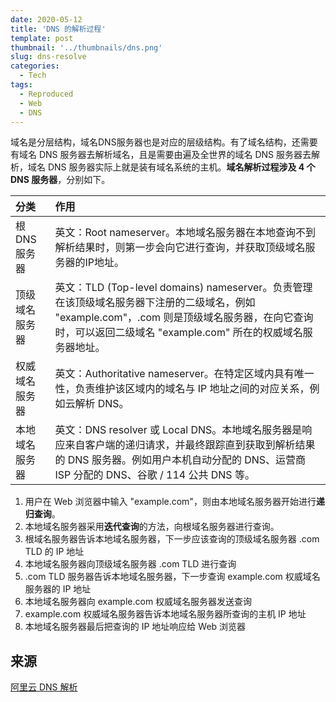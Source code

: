 ```yaml
---
date: 2020-05-12
title: 'DNS 的解析过程'
template: post
thumbnail: '../thumbnails/dns.png'
slug: dns-resolve
categories:
  - Tech
tags:
  - Reproduced
  - Web
  - DNS
---
```


域名是分层结构，域名DNS服务器也是对应的层级结构。有了域名结构，还需要有域名 DNS 服务器去解析域名，且是需要由遍及全世界的域名 DNS 服务器去解析，域名 DNS 服务器实际上就是装有域名系统的主机。**域名解析过程涉及 4 个 DNS 服务器**，分别如下。

| 分类           | 作用                                                         |
| :------------- | :----------------------------------------------------------- |
| 根DNS服务器    | 英文：Root nameserver。本地域名服务器在本地查询不到解析结果时，则第一步会向它进行查询，并获取顶级域名服务器的IP地址。 |
| 顶级域名服务器 | 英文：TLD (Top-level domains) nameserver。负责管理在该顶级域名服务器下注册的二级域名，例如 "example.com"，.com 则是顶级域名服务器，在向它查询时，可以返回二级域名 "example.com" 所在的权威域名服务器地址。 |
| 权威域名服务器 | 英文：Authoritative nameserver。在特定区域内具有唯一性，负责维护该区域内的域名与 IP 地址之间的对应关系，例如云解析 DNS。 |
| 本地域名服务器 | 英文：DNS resolver 或 Local DNS。本地域名服务器是响应来自客户端的递归请求，并最终跟踪直到获取到解析结果的 DNS 服务器。例如用户本机自动分配的 DNS、运营商 ISP 分配的 DNS、谷歌 / 114 公共 DNS 等。 |

1. 用户在 Web 浏览器中输入 "example.com"，则由本地域名服务器开始进行**递归查询**。
2. 本地域名服务器采用**迭代查询**的方法，向根域名服务器进行查询。
3. 根域名服务器告诉本地域名服务器，下一步应该查询的顶级域名服务器 .com TLD 的 IP 地址
4. 本地域名服务器向顶级域名服务器 .com TLD 进行查询
5. .com TLD 服务器告诉本地域名服务器，下一步查询 example.com 权威域名服务器的 IP 地址
6. 本地域名服务器向 example.com 权威域名服务器发送查询
7. example.com 权威域名服务器告诉本地域名服务器所查询的主机 IP 地址
8. 本地域名服务器最后把查询的 IP 地址响应给 Web 浏览器

## 来源

[阿里云 DNS 解析](https://help.aliyun.com/document_detail/102237.html)